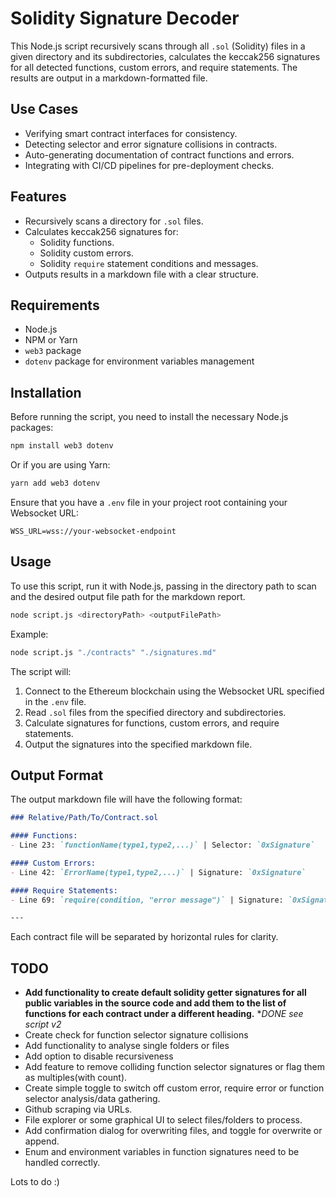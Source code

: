 # Solidity Signature Decoder

This Node.js script recursively scans through all `.sol` (Solidity) files in a given directory and its subdirectories, calculates the keccak256 signatures for all detected functions, custom errors, and require statements. The results are output in a markdown-formatted file.

## Use Cases

- Verifying smart contract interfaces for consistency.
- Detecting selector and error signature collisions in contracts.
- Auto-generating documentation of contract functions and errors.
- Integrating with CI/CD pipelines for pre-deployment checks.

## Features

- Recursively scans a directory for `.sol` files.
- Calculates keccak256 signatures for:
  - Solidity functions.
  - Solidity custom errors.
  - Solidity `require` statement conditions and messages.
- Outputs results in a markdown file with a clear structure.

## Requirements

- Node.js
- NPM or Yarn
- `web3` package
- `dotenv` package for environment variables management

## Installation

Before running the script, you need to install the necessary Node.js packages:

```bash
npm install web3 dotenv
```

Or if you are using Yarn:

```bash
yarn add web3 dotenv
```

Ensure that you have a `.env` file in your project root containing your Websocket URL:

```
WSS_URL=wss://your-websocket-endpoint
```

## Usage

To use this script, run it with Node.js, passing in the directory path to scan and the desired output file path for the markdown report.

```bash
node script.js <directoryPath> <outputFilePath>
```

Example:

```bash
node script.js "./contracts" "./signatures.md"
```

The script will:

1. Connect to the Ethereum blockchain using the Websocket URL specified in the `.env` file.
2. Read `.sol` files from the specified directory and subdirectories.
3. Calculate signatures for functions, custom errors, and require statements.
4. Output the signatures into the specified markdown file.

## Output Format

The output markdown file will have the following format:

```markdown
### Relative/Path/To/Contract.sol

#### Functions:
- Line 23: `functionName(type1,type2,...)` | Selector: `0xSignature`

#### Custom Errors:
- Line 42: `ErrorName(type1,type2,...)` | Signature: `0xSignature`

#### Require Statements:
- Line 69: `require(condition, "error message")` | Signature: `0xSignature`

---
```

Each contract file will be separated by horizontal rules for clarity.


## TODO
- **Add functionality to create default solidity getter signatures for all public variables in the source code and add them to the list of functions for each contract under a different heading.** *_DONE see script v2_
- Create check for function selector signature collisions
- Add functionality to analyse single folders or files
- Add option to disable recursiveness
- Add feature to remove colliding function selector signatures or flag them as multiples(with count).
- Create simple toggle to switch off custom error, require error or function selector analysis/data gathering.
- Github scraping via URLs.
- File explorer or some graphical UI to select files/folders to process.
- Add confirmation dialog for overwriting files, and toggle for overwrite or append.
- Enum and environment variables in function signatures need to be handled correctly.

Lots to do :)
  
